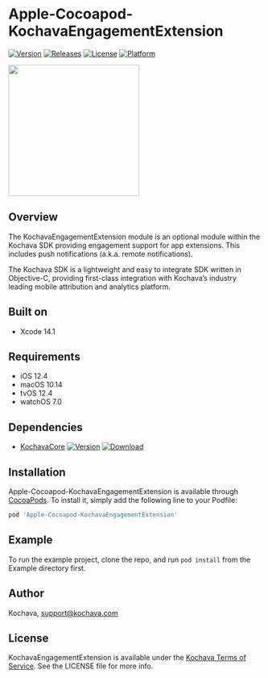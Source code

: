 # Apple-Cocoapod-KochavaEngagementExtension

[![Version](https://img.shields.io/cocoapods/v/Apple-Cocoapod-KochavaEngagementExtension.svg?style=flat)](https://cocoapods.org/pods/Apple-Cocoapod-KochavaEngagementExtension)
[![Releases](https://img.shields.io/github/v/release/kochava/Apple-SwiftPackage-KochavaEngagementExtension?include_prereleases&sort=semver)](https://github.com/Kochava/Apple-SwiftPackage-KochavaEngagementExtension/releases)
[![License](https://img.shields.io/cocoapods/l/Apple-Cocoapod-KochavaEngagementExtension.svg?style=flat)](https://cocoapods.org/pods/Apple-Cocoapod-KochavaEngagementExtension)
[![Platform](https://img.shields.io/cocoapods/p/Apple-Cocoapod-KochavaEngagementExtension.svg?style=flat)](https://cocoapods.org/pods/Apple-Cocoapod-KochavaEngagementExtension)

<img src="https://storage.googleapis.com/kochava-web/2016/07/Kochava-horizontal-black-800x154.png" width="260" />

## Overview

The KochavaEngagementExtension module is an optional module within the Kochava SDK providing engagement support for app extensions.  This includes push notifications (a.k.a. remote notifications).

The Kochava SDK is a lightweight and easy to integrate SDK written in Objective-C, providing first-class integration with Kochava’s industry leading mobile attribution and analytics platform.

## Built on

* Xcode 14.1

## Requirements

* iOS 12.4
* macOS 10.14
* tvOS 12.4
* watchOS 7.0

## Dependencies

* [KochavaCore](https://cocoapods.org/pods/Apple-Cocoapod-KochavaCore)
[![Version](https://img.shields.io/cocoapods/v/Apple-Cocoapod-KochavaCore.svg?style=flat)](https://cocoapods.org/pods/Apple-Cocoapod-KochavaCore) [![Download](https://img.shields.io/github/v/release/kochava/Apple-SwiftPackage-KochavaCore?include_prereleases&sort=semver)](https://github.com/Kochava/Apple-SwiftPackage-KochavaCore/releases)

## Installation

Apple-Cocoapod-KochavaEngagementExtension is available through [CocoaPods](https://cocoapods.org).
To install it, simply add the following line to your Podfile:

```ruby
pod 'Apple-Cocoapod-KochavaEngagementExtension'
```

## Example

To run the example project, clone the repo, and run `pod install` from the Example directory first.

## Author

Kochava, support@kochava.com

## License

KochavaEngagementExtension is available under the [Kochava Terms of Service](https://www.kochava.com/terms-of-service/). See the LICENSE file for more info.

